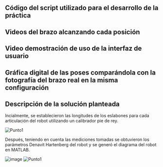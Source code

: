 ## Código del script utilizado para el desarrollo de la práctica


## Videos del brazo alcanzando cada posición


## Video demostración de uso de la interfaz de usuario


## Gráfica digital de las poses comparándola con la fotografía del brazo real en la misma configuración


## Descripción de la solución planteada

Incialmente, se establecieron las longitudes de los eslabones para cada articulación del robot utilizando un calibrador pie de rey.

![Punto1](https://github.com/SaraC27/Laboratorios_Robotica/assets/80609467/eb881da1-0ec9-4f3c-add0-fde869069fad)

Después, teniendo en cuenta las mediciones tomadas se obtuvieron los parámetros Denavit Hartenberg del robot y se generó el diagrama del robot en MATLAB.

![image](https://github.com/SaraC27/Laboratorios_Robotica/assets/80609467/19076585-ed61-4b91-9552-3b1f906ba9d6)
![Punto1](https://github.com/SaraC27/Laboratorios_Robotica/assets/80609467/625e0c03-ba7e-46ce-a9f7-2ecfffd99d3a)
